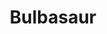 ---
layout : pokemon
categories : pokemon
title : "Bulbasaur"
permalink : megaevolve.com/pokemon/bulbasaur/
---
